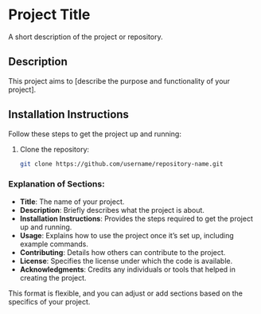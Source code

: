 # Project Title

A short description of the project or repository.

## Description

This project aims to [describe the purpose and functionality of your project].

## Installation Instructions

Follow these steps to get the project up and running:

1. Clone the repository:
   ```bash
   git clone https://github.com/username/repository-name.git

### Explanation of Sections:
- **Title**: The name of your project.
- **Description**: Briefly describes what the project is about.
- **Installation Instructions**: Provides the steps required to get the project up and running.
- **Usage**: Explains how to use the project once it’s set up, including example commands.
- **Contributing**: Details how others can contribute to the project.
- **License**: Specifies the license under which the code is available.
- **Acknowledgments**: Credits any individuals or tools that helped in creating the project.

This format is flexible, and you can adjust or add sections based on the specifics of your project.
